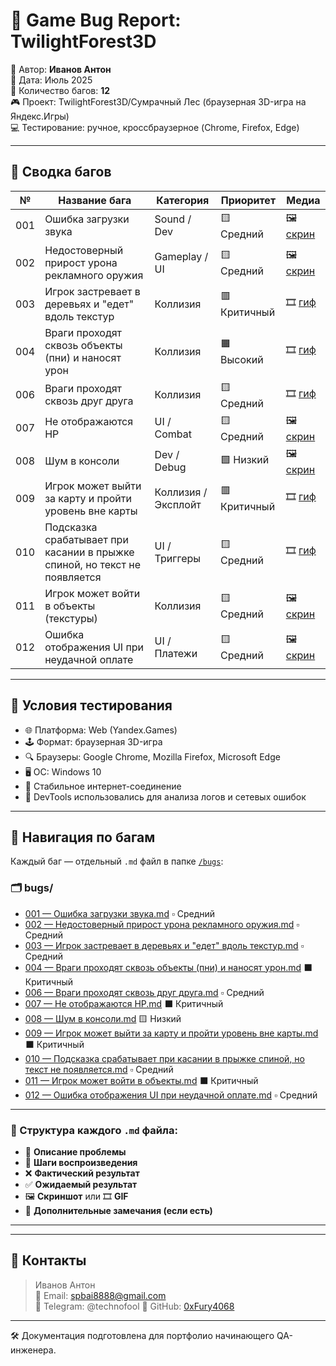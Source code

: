 # 🐛 Game Bug Report: TwilightForest3D  
👤 Автор: **Иванов Антон**  
📅 Дата: Июль 2025  
📁 Количество багов: **12**  
🎮 Проект: TwilightForest3D/Сумрачный Лес (браузерная 3D-игра на Яндекс.Игры)  
💻 Тестирование: ручное, кроссбраузерное (Chrome, Firefox, Edge)

---

## 📌 Сводка багов

| №   | Название бага                                                                 | Категория        | Приоритет    | Медиа |
|-----|--------------------------------------------------------------------------------|------------------|--------------|--------|
| 001 | Ошибка загрузки звука                                                         | Sound / Dev      | 🟨 Средний   | 🖼️ [скрин](assets/screens/console-sound-error.png) |
| 002 | Недостоверный прирост урона рекламного оружия                                 | Gameplay / UI    | 🟨 Средний   | 🖼️ [скрин](assets/screens/ad-weapon-damage-bug.png) |
| 003 | Игрок застревает в деревьях и "едет" вдоль текстур                            | Коллизия         | 🟥 Критичный | 🎞️ [гиф](assets/gifs/player-stuck-collision.gif) |
| 004 | Враги проходят сквозь объекты (пни) и наносят урон                            | Коллизия         | 🟧 Высокий   | 🎞️ [гиф](assets/gifs/enemy_coll.gif) |
| 006 | Враги проходят сквозь друг друга                                              | Коллизия         | 🟨 Средний   | 🎞️ [гиф](assets/gifs/enemy_bug1.gif) |
| 007 | Не отображаются HP                                                            | UI / Combat      | 🟨 Средний   | 🖼️ [скрин](assets/screens/enemy_hp.jpg) |
| 008 | Шум в консоли                                                                 | Dev / Debug      | 🟩 Низкий    | 🖼️ [скрин](assets/screens/console_bug.jpg) |
| 009 | Игрок может выйти за карту и пройти уровень вне карты                         | Коллизия / Эксплойт | 🟥 Критичный | 🎞️ [гиф](assets/gifs/exit_bug.gif) |
| 010 | Подсказка срабатывает при касании в прыжке спиной, но текст не появляется     | UI / Триггеры    | 🟨 Средний   | 🎞️ [гиф](assets/gifs/q_bug.gif) |
| 011 | Игрок может войти в объекты (текстуры)                                         | Коллизия         | 🟨 Средний   | 🖼️ [скрин](assets/screens/text.jpg) |
| 012 | Ошибка отображения UI при неудачной оплате                                    | UI / Платежи     | 🟨 Средний   | 🖼️ [скрин](assets/screens/pay_bug.jpg) |

---

## 🧪 Условия тестирования

- 🌐 Платформа: Web (Yandex.Games)
- 🕹️ Формат: браузерная 3D-игра
- 🔍 Браузеры: Google Chrome, Mozilla Firefox, Microsoft Edge
- 🖥️ ОС: Windows 10
- 📶 Стабильное интернет-соединение
- 📂 DevTools использовались для анализа логов и сетевых ошибок

---

## 📁 Навигация по багам

Каждый баг — отдельный `.md` файл в папке [`/bugs`](./bugs):

### 🗂️ bugs/

- [001 — Ошибка загрузки звука.md](./bugs/001%20—%20Ошибка%20загрузки%20звука.md) ▫️ Средний  
- [002 — Недостоверный прирост урона рекламного оружия.md](./bugs/002%20—%20Недостоверный%20прирост%20урона%20рекламного%20оружия.md) ▫️ Средний  
- [003 — Игрок застревает в деревьях и "едет" вдоль текстур.md](./bugs/003%20—%20Игрок%20застревает%20в%20деревьях%20и%20%22едет%22%20вдоль%20текстур.md) ▫️ Средний  
- [004 — Враги проходят сквозь объекты (пни) и наносят урон.md](./bugs/004%20—%20Враги%20проходят%20сквозь%20объекты%20(пни)%20и%20наносят%20урон.md) ⬛ Критичный  
- [006 — Враги проходят сквозь друг друга.md](./bugs/006%20—%20Враги%20проходят%20сквозь%20друг%20друга.md) ▫️ Средний  
- [007 — Не отображаются HP.md](./bugs/007%20—%20Не%20отображаются%20HP.md) ⬛ Критичный  
- [008 — Шум в консоли.md](./bugs/008%20—%20Шум%20в%20консоли.md) 🟨 Низкий  
- [009 — Игрок может выйти за карту и пройти уровень вне карты.md](./bugs/009%20—%20Игрок%20может%20выйти%20за%20карту%20и%20пройти%20уровень%20вне%20карты.md) ⬛ Критичный  
- [010 — Подсказка срабатывает при касании в прыжке спиной, но текст не появляется.md](./bugs/010%20—%20Подсказка%20срабатывает%20при%20касании%20в%20прыжке%20спиной,%20но%20текст%20не%20появляется.md) ▫️ Средний  
- [011 — Игрок может войти в объекты.md](.bugs/enter-textures.md) ⬛ Критичный  
- [012 — Ошибка отображения UI при неудачной оплате.md](./bugs/012%20—%20Ошибка%20отображения%20UI%20при%20неудачной%20оплате.md) ▫️ Средний

---

### 📑 Структура каждого `.md` файла:

- 📌 **Описание проблемы**
- 🔁 **Шаги воспроизведения**
- ❌ **Фактический результат**
- ✅ **Ожидаемый результат**
- 🖼️ **Скриншот** или 🎞️ **GIF**
- 🧩 **Дополнительные замечания (если есть)**

---


---

## 📣 Контакты

> Иванов Антон  
> 📧 Email: spbai8888@gmail.com  
> 💬 Telegram: @technofool
> 🐙 GitHub: [0xFury4068](https://github.com/0xFury4068)

---

🛠️ Документация подготовлена для портфолио начинающего QA-инженера.  


